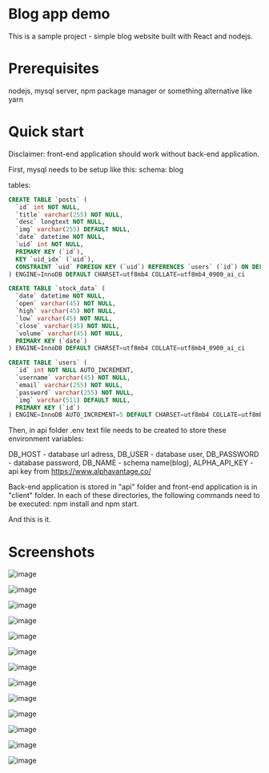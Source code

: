 # Blog app demo

This is a sample project - simple blog website built with React and nodejs.


# Prerequisites

nodejs,
mysql server,
npm package manager or something alternative like yarn


# Quick start

Disclaimer: front-end application should work without back-end application.

First, mysql needs to be setup like this:
schema: blog

tables:

```sql
CREATE TABLE `posts` (
  `id` int NOT NULL,
  `title` varchar(255) NOT NULL,
  `desc` longtext NOT NULL,
  `img` varchar(255) DEFAULT NULL,
  `date` datetime NOT NULL,
  `uid` int NOT NULL,
  PRIMARY KEY (`id`),
  KEY `uid_idx` (`uid`),
  CONSTRAINT `uid` FOREIGN KEY (`uid`) REFERENCES `users` (`id`) ON DELETE CASCADE ON UPDATE CASCADE
) ENGINE=InnoDB DEFAULT CHARSET=utf8mb4 COLLATE=utf8mb4_0900_ai_ci

CREATE TABLE `stock_data` (
  `date` datetime NOT NULL,
  `open` varchar(45) NOT NULL,
  `high` varchar(45) NOT NULL,
  `low` varchar(45) NOT NULL,
  `close` varchar(45) NOT NULL,
  `volume` varchar(45) NOT NULL,
  PRIMARY KEY (`date`)
) ENGINE=InnoDB DEFAULT CHARSET=utf8mb4 COLLATE=utf8mb4_0900_ai_ci

CREATE TABLE `users` (
  `id` int NOT NULL AUTO_INCREMENT,
  `username` varchar(45) NOT NULL,
  `email` varchar(255) NOT NULL,
  `password` varchar(255) NOT NULL,
  `img` varchar(511) DEFAULT NULL,
  PRIMARY KEY (`id`)
) ENGINE=InnoDB AUTO_INCREMENT=5 DEFAULT CHARSET=utf8mb4 COLLATE=utf8mb4_0900_ai_ci
```

Then, in api folder .env text file needs to be created to store these environment variables:

DB_HOST - database url adress,
DB_USER - database user,
DB_PASSWORD - database password,
DB_NAME - schema name(blog),
ALPHA_API_KEY - api key from https://www.alphavantage.co/

Back-end application is stored in "api" folder and front-end application is in "client" folder.
In each of these directories, the following commands need to be executed: npm install and npm start.

And this is it.


# Screenshots


![image](https://github.com/MatasJurev/blog-app-demo-nodejs-react/assets/87492782/33ad5690-2092-4904-b993-92ca9c33c5dd)

![image](https://github.com/MatasJurev/blog-app-demo-nodejs-react/assets/87492782/c0789787-1821-4ee7-b917-3ae6590eb9cf)

![image](https://github.com/MatasJurev/blog-app-demo-nodejs-react/assets/87492782/d5a6824c-2e93-4bb7-a8d2-21985fea83c5)

![image](https://github.com/MatasJurev/blog-app-demo-nodejs-react/assets/87492782/665b63ae-894b-4f75-a564-f2d9d6724be2)

![image](https://github.com/MatasJurev/blog-app-demo-nodejs-react/assets/87492782/6865a6bc-85ce-469b-89da-8964677cb31b)

![image](https://github.com/MatasJurev/blog-app-demo-nodejs-react/assets/87492782/23791e70-0fd2-4620-94f1-3d3ec1764b19)

![image](https://github.com/MatasJurev/blog-app-demo-nodejs-react/assets/87492782/b7e55103-8375-434b-b545-e4370366dc3b)

![image](https://github.com/MatasJurev/blog-app-demo-nodejs-react/assets/87492782/0d51997b-1596-4c90-9638-e9d40bd7b7d2)

![image](https://github.com/MatasJurev/blog-app-demo-nodejs-react/assets/87492782/dda93be3-dbe5-4737-93fb-ab3af38c272e)

![image](https://github.com/MatasJurev/blog-app-demo-nodejs-react/assets/87492782/c97417c1-97c4-4e34-91de-17429dcde8da)

![image](https://github.com/MatasJurev/blog-app-demo-nodejs-react/assets/87492782/409197f0-66e3-40e4-b0e4-74658756fbcf)

![image](https://github.com/MatasJurev/blog-app-demo-nodejs-react/assets/87492782/75faf874-92df-4ef2-9929-8ee7940dfba4)

![image](https://github.com/MatasJurev/blog-app-demo-nodejs-react/assets/87492782/e3e035af-2a0d-4d94-afd5-2718f2fa6af7)










